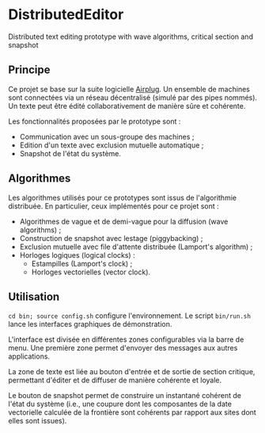 # DistributedEditor
Distributed text editing prototype with wave algorithms, critical section and snapshot

## Principe

Ce projet se base sur la suite logicielle [Airplug](https://airplug.hds.utc.fr/dokuwiki/doku.php). Un ensemble de machines sont connectées via un réseau décentralisé (simulé par des pipes nommés). Un texte peut être édité collaborativement de manière sûre et cohérente.

Les fonctionnalités proposées par le prototype sont :
* Communication avec un sous-groupe des machines ;
* Edition d'un texte avec exclusion mutuelle automatique ;
* Snapshot de l'état du système.

## Algorithmes

Les algorithmes utilisés pour ce prototypes sont issus de l'algorithmie distribuée. En particulier, ceux implémentés pour ce projet sont :
* Algorithmes de vague et de demi-vague pour la diffusion (wave algorithms) ;
* Construction de snapshot avec lestage (piggybacking) ;
* Exclusion mutuelle avec file d'attente distribuée (Lamport's algorithm) ;
* Horloges logiques (logical clocks) :
  * Estampilles (Lamport's clock) ;
  * Horloges vectorielles (vector clock).
  
## Utilisation

`cd bin; source config.sh` configure l'environnement. Le script `bin/run.sh` lance les interfaces graphiques de démonstration.

L'interface est divisée en différentes zones configurables via la barre de menu. Une première zone permet d'envoyer des messages aux autres applications.

La zone de texte est liée au bouton d'entrée et de sortie de section critique, permettant d'éditer et de diffuser de manière cohérente et loyale.

Le bouton de snapshot permet de construire un instantané cohérent de l'état du système (i.e., une coupure dont les composantes de la date vectorielle calculée de la frontière sont cohérents par rapport aux sites dont elles sont issues).
